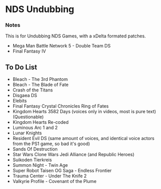 # NDS Undubbing
### Notes
This is for Undubbing NDS Games, with a xDelta formated patches.

- Mega Man Battle Network 5 - Double Team DS
- Final Fantasy IV

## To Do List

- Bleach - The 3rd Phantom
- Bleach - The Blade of Fate
- Crash of the Titans
- Disgaea DS
- Elebits
- Final Fantasy Crystal Chronicles Ring of Fates
- Kingdom Hearts 3582 Days (voices only in videos, most is pure text) (Questionable)
- Kingdom Hearts Re-coded
- Luminous Arc 1 and 2
- Lunar Knights
- Resident Evil DS (same amount of voices, and identical voice actors from the PS1 game, so bad it's good)
- Sands Of Destruction
- Star Wars Clone Wars Jedi Alliance (and Republic Heroes)
- Suikoden Tierkreis
- Summon Night - Twin Age
- Super Robot Taisen OG Saga - Endless Frontier
- Trauma Center - Under The Knife 2
- Valkyrie Profile - Covenant of the Plume